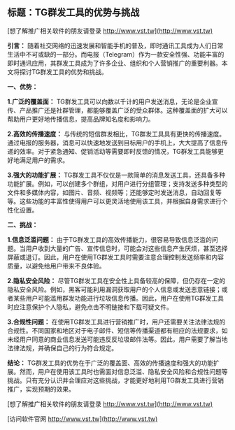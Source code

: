 ## **标题：TG群发工具的优势与挑战**

[想了解推广相关软件的朋友请登录 http://www.vst.tw](http://www.vst.tw)

**引言：**
随着社交网络的迅速发展和智能手机的普及，即时通讯工具成为人们日常生活中不可或缺的一部分。而电报（Telegram）作为一款安全性强、功能丰富的即时通讯应用，其群发工具成为了许多企业、组织和个人营销推广的重要利器。本文将探讨TG群发工具的优势和挑战。

**一、优势：**

**1.广泛的覆盖面：**
TG群发工具可以向数以千计的用户发送消息，无论是企业宣传、产品推广还是社群管理，都能够覆盖广泛的受众群体。这种覆盖面的扩大可以帮助用户更好地传播信息，提高品牌知名度和影响力。

**2.高效的传播速度：**
与传统的短信群发相比，TG群发工具具有更快的传播速度。通过电报的服务器，消息可以快速地发送到目标用户的手机上，大大提高了信息传递的效率。对于紧急通知、促销活动等需要即时反馈的情况，TG群发工具能够更好地满足用户的需求。

**3.强大的功能扩展：**
TG群发工具不仅仅是一款简单的消息发送工具，还具备多种功能扩展。例如，可以创建多个群组，对用户进行分组管理；支持发送多种类型的文件和多媒体内容，如图片、音频、视频等；还能够定时发送消息，自动回复等等。这些功能的丰富性使得用户可以更灵活地使用该工具，并根据自身需求进行个性化设置。

**二、挑战：**

**1.信息泛滥问题：**
由于TG群发工具的高效传播能力，很容易导致信息泛滥的问题。当用户收到大量的广告、宣传信息时，可能会对这些信息产生厌烦，甚至选择屏蔽或退订。因此，用户在使用TG群发工具时需要注意合理控制发送频率和内容质量，以避免给用户带来不良体验。

**2.隐私安全风险：**
尽管TG群发工具在安全性上具备较高的保障，但仍存在一定的隐私安全风险。例如，黑客可能利用漏洞获取用户的个人信息或发送恶意链接；或者某些用户可能滥用群发功能进行垃圾信息传播。因此，用户在使用TG群发工具时应注意保护个人隐私，避免点击不明链接和下载可疑文件。

**3.合规性问题：**
在使用TG群发工具进行营销推广时，用户还需要关注法律法规的合规性。不同国家和地区对于电子邮件、短信等传播渠道都有相应的法规要求，如未经用户同意的商业信息发送可能违反反垃圾邮件法等。因此，用户需要了解当地法律法规，并确保自己的行为符合规定。

**结论：**
TG群发工具的优势在于广泛的覆盖面、高效的传播速度和强大的功能扩展。然而，用户在使用该工具时也需面对信息泛滥、隐私安全风险和合规性问题等挑战。只有充分认识并合理应对这些挑战，才能更好地利用TG群发工具进行营销推广，实现预期的效果。

[想了解推广相关软件的朋友请登录 http://www.vst.tw](http://www.vst.tw)


[访问软件官网 http://www.vst.tw](http://www.vst.tw)
